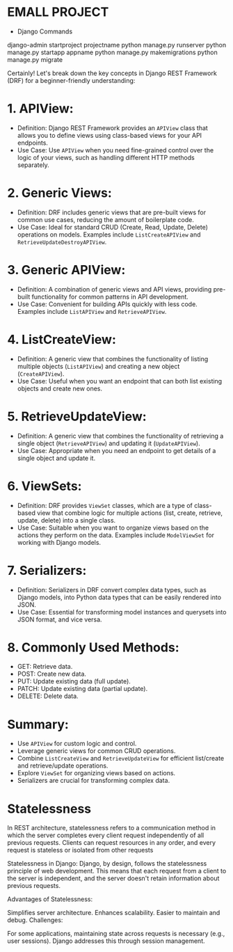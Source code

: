 
# EMALL PROJECT

* Django Commands

django-admin startproject projectname
python manage.py runserver
python manage.py startapp appname
python manage.py makemigrations
python manage.py migrate




Certainly! Let's break down the key concepts in Django REST Framework (DRF) for a beginner-friendly understanding:

# 1. APIView:
- Definition: Django REST Framework provides an `APIView` class that allows you to define views using class-based views for your API endpoints.
- Use Case: Use `APIView` when you need fine-grained control over the logic of your views, such as handling different HTTP methods separately.

# 2. Generic Views:
- Definition: DRF includes generic views that are pre-built views for common use cases, reducing the amount of boilerplate code.
- Use Case: Ideal for standard CRUD (Create, Read, Update, Delete) operations on models. Examples include `ListCreateAPIView` and `RetrieveUpdateDestroyAPIView`.

# 3. Generic APIView:
- Definition: A combination of generic views and API views, providing pre-built functionality for common patterns in API development.
- Use Case: Convenient for building APIs quickly with less code. Examples include `ListAPIView` and `RetrieveAPIView`.

# 4. ListCreateView:
- Definition: A generic view that combines the functionality of listing multiple objects (`ListAPIView`) and creating a new object (`CreateAPIView`).
- Use Case: Useful when you want an endpoint that can both list existing objects and create new ones.

# 5. RetrieveUpdateView:
- Definition: A generic view that combines the functionality of retrieving a single object (`RetrieveAPIView`) and updating it (`UpdateAPIView`).
- Use Case: Appropriate when you need an endpoint to get details of a single object and update it.

# 6. ViewSets:
- Definition: DRF provides `ViewSet` classes, which are a type of class-based view that combine logic for multiple actions (list, create, retrieve, update, delete) into a single class.
- Use Case: Suitable when you want to organize views based on the actions they perform on the data. Examples include `ModelViewSet` for working with Django models.

# 7. Serializers:
- Definition: Serializers in DRF convert complex data types, such as Django models, into Python data types that can be easily rendered into JSON.
- Use Case: Essential for transforming model instances and querysets into JSON format, and vice versa.

# 8. Commonly Used Methods:
- GET: Retrieve data.
- POST: Create new data.
- PUT: Update existing data (full update).
- PATCH: Update existing data (partial update).
- DELETE: Delete data.

# Summary:
- Use `APIView` for custom logic and control.
- Leverage generic views for common CRUD operations.
- Combine `ListCreateView` and `RetrieveUpdateView` for efficient list/create and retrieve/update operations.
- Explore `ViewSet` for organizing views based on actions.
- Serializers are crucial for transforming complex data.



# Statelessness

In REST architecture, statelessness refers to a communication method in which the server completes every client request independently of all previous requests. Clients can request resources in any order, and every request is stateless or isolated from other requests

Statelessness in Django:
Django, by design, follows the statelessness principle of web development. This means that each request from a client to the server is independent, and the server doesn't retain information about previous requests.

Advantages of Statelessness:

Simplifies server architecture.
Enhances scalability.
Easier to maintain and debug.
Challenges:

For some applications, maintaining state across requests is necessary (e.g., user sessions). Django addresses this through session management.